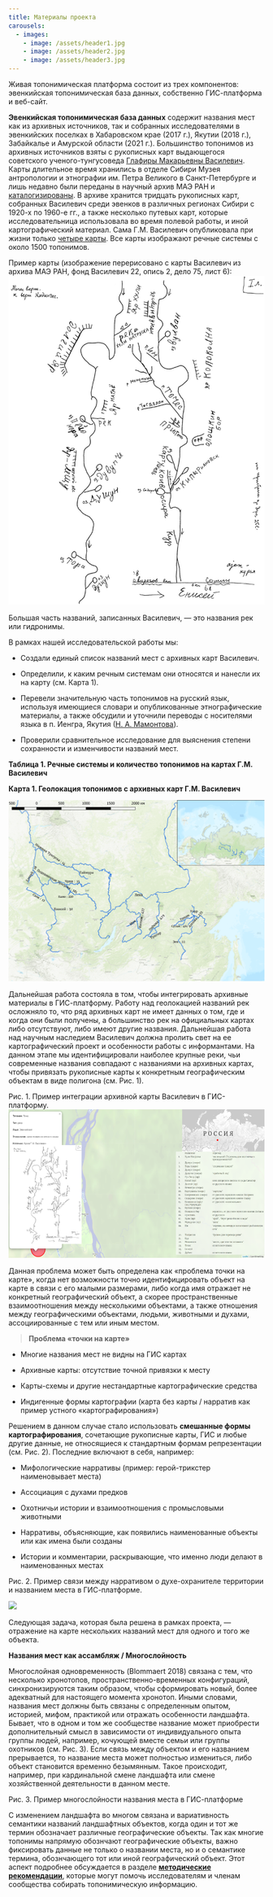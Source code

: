 ```yaml
---
title: Материалы проекта
carousels:
  - images: 
    - image: /assets/header1.jpg
    - image: /assets/header2.jpg
    - image: /assets/header3.jpg
---
```


Живая топонимическая платформа состоит из трех компонентов: эвенкийская топонимическая база данных, собственно ГИС-платформа и веб-сайт.

**Эвенкийская топонимическая база данных** содержит названия мест как из архивных источников, так и собранных исследователями в эвенкийских поселках в Хабаровском крае (2017 г.), Якутии (2018 г.), Забайкалье и Амурской области (2021 г.). Большинство топонимов из архивных источников взяты с рукописных карт выдающегося советского ученого-тунгусоведа [Глафиры Макарьевны Василевич](https://ru.wikipedia.org/wiki/Василевич,_Глафира_Макарьевна). Карты длительное время хранились в отделе Сибири Музея антропологии и этнографии им. Петра Великого в Санкт-Петербурге и лишь недавно были переданы в научный архив МАЭ РАН и [каталогизированы](https://www.kunstkamera.ru/museums_structure/nauchnyj_arhiv_mae). В архиве хранится тридцать рукописных карт, собранных Василевич среди эвенков в различных регионах Сибири с 1920-х по 1960-е гг., а также несколько путевых карт, которые исследовательница использовала во время полевой работы, и иной картографический материал. Сама Г.М. Василевич опубликовала при жизни только [четыре карты](https://www.evenkiteka.ru/stellages/ethnography/drevneyshie-geograficheskie-predstavleniya-evenkov-i-risunki-kart/). Все карты изображают речные системы с около 1500 топонимов.

Пример карты (изображение перерисовано с карты Василевич из архива МАЭ РАН, фонд Василевич 22, опись 2, дело 75, лист 6):![](/assets/MAP_6302_redraw_toches.png)

Большая часть названий, записанных Василевич, — это названия рек или гидронимы.

В рамках нашей исследовательской работы мы:

*   Создали единый список названий мест с архивных карт Василевич.
    
*   Определили, к каким речным системам они относятся и нанесли их на карту (см. Карта 1).
    
*   Перевели значительную часть топонимов на русский язык, используя имеющиеся словари и опубликованные этнографические материалы, а также обсудили и уточнили переводы с носителями языка в п. Иенгра, Якутия ([Н. А. Мамонтова](/team/nadezhda_mamontova/)).
    
*   Проверили сравнительное исследование для выяснения степени сохранности и изменчивости названий мест.
    

**Таблица 1. Речные системы и количество топонимов на картах Г.М. Василевич**

**Карта 1. Геолокация топонимов с архивных карт Г.М. Василевич**

![](/assets/geolocation-vasilevich-1.png)

Дальнейшая работа состояла в том, чтобы интегрировать архивные материалы в ГИС-платформу. Работу над геолокацией названий рек осложняло то, что ряд архивных карт не имеет данных о том, где и когда они были получены, а большинство рек на официальных картах либо отсутствуют, либо имеют другие названия. Дальнейшая работа над научным наследием Василевич должна пролить свет на ее картографический проект и особенности работы с информантами. На данном этапе мы идентифицировали наиболее крупные реки, чьи современные названия совпадают с названиями на архивных картах, чтобы привязать рукописные карты к конкретным географическим объектам в виде полигона (см. Рис. 1).

Рис. 1. Пример интеграции архивной карты Василевич в ГИС-платформу.
![](/assets/integr-1.png)

Данная проблема может быть определена как «проблема точки на карте», когда нет возможности точно идентифицировать объект на карте в связи с его малыми размерами, либо когда имя отражает не конкретный географический объект, а скорее пространственные взаимоотношения между несколькими объектами, а также отношения между географическими объектами, людьми, животными и духами, ассоциированные с тем или иным местом.

> **Проблема «точки на карте»**

*   Многие названия мест не видны на ГИС картах
    
*   Архивные карты: отсутствие точной привязки к месту
    
*   Карты-схемы и другие нестандартные картографические средства
    
*   Индигенные формы картографии (карта без карты / нарратив как пример устного «картографирования»)
    

Решением в данном случае стало использовать **смешанные формы картографирования**, сочетающие рукописные карты, ГИС и любые другие данные, не относящиеся к стандартным формам репрезентации (см. Рис. 2). Последние включают в себя, например:

*   Мифологические нарративы (пример: герой-трикстер наименовывает места)
    
*   Ассоциация с духами предков
    
*   Охотничьи истории и взаимоотношения с промысловыми животными
    
*   Нарративы, объясняющие, как появились наименованные объекты или как имена были созданы
    
*   Истории и комментарии, раскрывающие, что именно люди делают в наименованных местах
    

Рис. 2. Пример связи между нарративом о духе-охранителе территории и названием места в ГИС-платформе.

![](/assets/integr-4.png)

Следующая задача, которая была решена в рамках проекта, — отражение на карте нескольких названий мест для одного и того же объекта.

**Названия мест как ассамбляж / Многослойность**

Многослойная одновременность (Blommaert 2018) связана с  тем, что несколько хронотопов, пространственно-временных конфигураций, синхронизируются таким образом, чтобы сформировать новый, более адекватный для настоящего момента хронотоп. Иными словами, названия мест должны быть связаны с определенным опытом, историей, мифом, практикой или отражать особенности ландшафта. Бывает, что в одном и том же сообществе название может приобрести дополнительный смысл в зависимости от индивидуального опыта группы людей, например, кочующей вместе семьи или группы охотников (см. Рис. 3). Если связь между объектом и его названием прерывается, то название места может полностью измениться, либо объект становится временно безымянным. Такое происходит, например, при кардинальной смене ландшафта или смене хозяйственной деятельности в данном месте.

Рис. 3. Пример многослойности названия места в ГИС-платформе

С изменением ландшафта во многом связана и вариативность семантики названий ландшафтных объектов, когда один и тот же термин обозначает различные географические объекты. Так как многие топонимы напрямую обознчают географические объекты, важно фиксировать данные не только о названии места, но и о семантике термина, обознчающего тот или иной географический объект. Этот аспект подробнее обсуждается в разделе [**методические рекомендации**](/o-proekte/kak-sobirat-nazvaniya-mest/), которые могут помочь исследователям и членам сообщества собирать топонимическую информацию.

